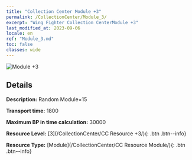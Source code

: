 ```yaml
---
title: "Collection Center Module +3"
permalink: /CollectionCenter/Module_3/
excerpt: "Wing Fighter Collection CenterModule +3"
last_modified_at: 2023-09-06
locale: en
ref: "Module_3.md"
toc: false
classes: wide
---
```



![Module +3](/images/cc/CC_Module_3.png)

## Details

  **Description:** Random Module×15

  **Transport time:** 1800

  **Maximum BP in time calculation:** 30000

  **Resource Level:** [3](/CollectionCenter/CC Resource +3/){: .btn .btn--info}

  **Resource Type:** [Module](/CollectionCenter/CC Resource Module/){: .btn .btn--info}


